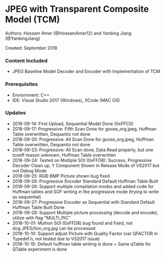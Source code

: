 # JPEG with Transparent Composite Model (TCM)
Authors: Hossam Amer (@HossamAmer12) and Yanbing Jiang (@YanbingJiang)

Created: September 2018

### Content Included
- JPEG Baseline Model Decoder and Encoder with Implementation of TCM

### Prerequisites
- Enviornment: C++
- IDE: Visual Studio 2017 (Windows), XCode (MAC OS)

### Updates
- 2018-09-14: First Upload, Sequential Model Done (0xFFC0)
- 2018-09-17: Progressive: Fifth Scan Done for goose_org.jpeg, Huffman Table overwritten, Dequantiz not done
- 2018-09-20: Progressive: All Scan Done for goose_org.jpeg, Huffman Table overwritten, Dequantiz not done
- 2018-09-23: Progressive: All Scan done, Data Read properly, but one tcoeff reason unknown, Huffman Table overwritten
- 2018-09-24: Tested on Multiple SOI (0xFFD8): Success, Progressive Decoder Clean up, Y Component Shown in Release Mode of VS2017 but not Debug Mode
- 2018-09-25: RGB-BMP Picture shown bug fixed
- 2018-09-26: Progressive Encoder Standard Default Huffman Table Built
- 2018-09-26: Support multiple compilation modes and added code for Huffman tables and SOF writing in the progressive mode (trying to write as sequential)
- 2018-09-27: Progressive Encoder as Sequential with Standard Default Huffman Table Built Done
- 2018-09-28: Support Multiple picture processing (decode and encode), utilize with flag "MULTI_PIC"
- 2018-10-01: Multion SOI (0xFFD8) bug found and fixed, not dog.JPEG/lion_org.jpg can be processed
- 2018-10-10: Support adjust Picture with Quality Factor (var QFACTOR in Typedef.h, not tested due to VS2017 issue)
- 2018-10-15: Default huffman table writing is done + Same qTable for QTable experiment is done
